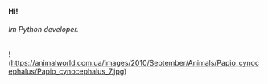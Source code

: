 #### Hi!
###### Im Python developer.
!(https://animalworld.com.ua/images/2010/September/Animals/Papio_cynocephalus/Papio_cynocephalus_7.jpg)

